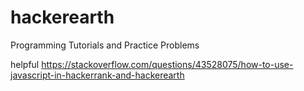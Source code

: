 # hackerearth
Programming Tutorials and Practice Problems

helpful https://stackoverflow.com/questions/43528075/how-to-use-javascript-in-hackerrank-and-hackerearth
